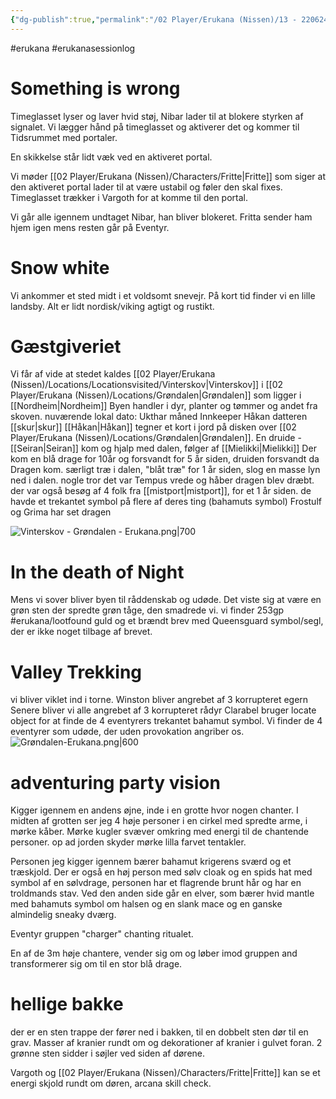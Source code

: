 ```yaml
---
{"dg-publish":true,"permalink":"/02 Player/Erukana (Nissen)/13 - 220624 - steffen session 1/"}
---
```


#erukana #erukanasessionlog 

# Something is wrong 
Timeglasset lyser og laver hvid støj, Nibar lader til at blokere styrken af signalet.
Vi lægger hånd på timeglasset og aktiverer det og kommer til Tidsrummet med portaler.

En skikkelse står lidt væk ved en aktiveret portal.

Vi møder [[02 Player/Erukana (Nissen)/Characters/Fritte\|Fritte]] som siger at den aktiveret portal lader til at være ustabil og føler den skal fixes. Timeglasset trækker i Vargoth for at komme til den portal.

Vi går alle igennem undtaget Nibar, han bliver blokeret. Fritta sender ham hjem igen mens resten går på Eventyr. 

# Snow white 
Vi ankommer et sted midt i et voldsomt snevejr. 
På kort tid finder vi en lille landsby.
Alt er lidt nordisk/viking agtigt og rustikt. 

# Gæstgiveriet 
Vi får af vide at stedet kaldes [[02 Player/Erukana (Nissen)/Locations/Locationsvisited/Vinterskov\|Vinterskov]] i [[02 Player/Erukana (Nissen)/Locations/Grøndalen\|Grøndalen]] som ligger i [[Nordheim\|Nordheim]]
Byen handler i dyr, planter og tømmer og andet fra skoven. 
nuværende lokal dato: Ukthar måned
Innkeeper Håkan
datteren [[skur\|skur]] 
[[Håkan\|Håkan]] tegner et kort i jord på disken over [[02 Player/Erukana (Nissen)/Locations/Grøndalen\|Grøndalen]].
En druide - [[Seiran\|Seiran]] kom og hjalp med dalen, følger af [[Mielikki\|Mielikki]]
Der kom en blå drage for 10år og forsvandt for 5 år siden, druiden forsvandt da Dragen kom. 
særligt træ i dalen, "blåt træ" 
for 1 år siden, slog en masse lyn ned i dalen. 
nogle tror det var Tempus vrede og håber dragen blev dræbt. 
der var også besøg af 4 folk fra [[mistport\|mistport]], for et 1 år siden. 
de havde et trekantet symbol på flere af deres ting (bahamuts symbol)
Frostulf og Grima har set dragen

![Vinterskov - Grøndalen - Erukana.png|700](/img/user/10%20Attachments/Vinterskov%20-%20Gr%C3%B8ndalen%20-%20Erukana.png)

# In the death of Night 
Mens vi sover bliver byen til råddenskab og udøde.
Det viste sig at være en grøn sten der spredte grøn tåge, den smadrede vi. 
vi finder 253gp #erukana/lootfound  guld og et brændt brev med Queensguard symbol/segl, der er ikke noget tilbage af brevet. 

# Valley Trekking
vi bliver viklet ind i torne. 
Winston bliver angrebet af 3 korrupteret egern
Senere bliver vi alle angrebet af 3 korrupteret rådyr
Clarabel bruger locate object for at finde de 4 eventyrers trekantet bahamut symbol.
Vi finder de 4 eventyrer som udøde, der uden provokation angriber os.
![Grøndalen-Erukana.png|600](/img/user/10%20Attachments/Gr%C3%B8ndalen-Erukana.png)


# adventuring party vision

Kigger igennem en andens øjne, inde i en grotte hvor nogen chanter. I midten af grotten ser jeg 4 høje personer i en cirkel med spredte arme, i mørke kåber. Mørke kugler svæver omkring med energi til de chantende personer. op ad jorden skyder mørke lilla farvet tentakler.

Personen jeg kigger igennem bærer bahamut krigerens sværd og et træskjold. Der er også en høj person med sølv cloak og en spids hat med symbol af en sølvdrage, personen har et flagrende brunt hår og har en troldmands stav. Ved den anden side går en elver, som bærer hvid mantle med bahamuts symbol om halsen og en slank mace og en ganske almindelig sneaky dværg. 

Eventyr gruppen "charger" chanting ritualet. 

En af de 3m høje chantere, vender sig om og løber imod gruppen and transformerer sig om til en stor blå drage. 

# hellige bakke 
der er en sten trappe der fører ned i bakken, til en dobbelt sten dør til en grav. Masser af kranier rundt om og dekorationer af kranier i gulvet foran. 2 grønne sten sidder i søjler ved siden af dørene. 

Vargoth og [[02 Player/Erukana (Nissen)/Characters/Fritte\|Fritte]] kan se et energi skjold rundt om døren, arcana skill check. 
